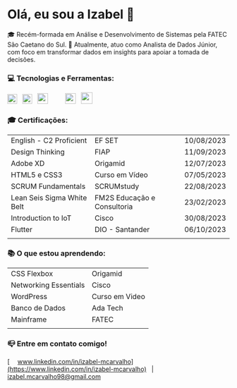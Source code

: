 # Olá, eu sou a Izabel 👋

🎓 Recém-formada em Análise e Desenvolvimento de Sistemas pela FATEC São Caetano do Sul.
💼 Atualmente, atuo como Analista de Dados Júnior, com foco em transformar dados em insights para apoiar a tomada de decisões.

### 💻 Tecnologias e Ferramentas:
<img src="https://logodownload.org/wp-content/uploads/2016/10/html5-logo.png" width="22"> &nbsp; <img src="https://logodownload.org/wp-content/uploads/2017/04/css-3-logo-1.png" width="22"> &nbsp; <img src="https://upload.wikimedia.org/wikipedia/commons/thumb/6/6a/JavaScript-logo.png/800px-JavaScript-logo.png" width="24"> &nbsp; <img src="https://upload.wikimedia.org/wikipedia/commons/thumb/3/33/Figma-logo.svg/1667px-Figma-logo.svg.png" width="16"> &nbsp; <img src="https://upload.wikimedia.org/wikipedia/commons/thumb/c/c2/Adobe_XD_CC_icon.svg/2101px-Adobe_XD_CC_icon.svg.png" width="24"> &nbsp; <img src="https://logodownload.org/wp-content/uploads/2017/04/adobe-Illustrator-logo-1-1.png" width="26">

### 🎓 Certificações:
|  |  |  |
| ---------|--------|------------|
| English - C2 Proficient | EF SET | 10/08/2023 |
| Design Thinking | FIAP | 11/09/2023 |
| Adobe XD | Origamid | 12/07/2023 |
| HTML5 e CSS3 | Curso em Vídeo | 07/05/2023 |
| SCRUM Fundamentals | SCRUMstudy | 22/08/2023 |
| Lean Seis Sigma White Belt | FM2S Educação e Consultoria | 23/02/2023 |
| Introduction to IoT | Cisco | 30/08/2023 |
| Flutter | DIO - Santander | 06/10/2023 |
|  |  |  |


### 📚 O que estou aprendendo: 
|  |  |  
| -------|--------|
|CSS Flexbox | Origamid |
| Networking Essentials | Cisco |
| WordPress | Curso em Video |
| Banco de Dados | Ada Tech |
| Mainframe | FATEC |
|  |  |  


### 📪 Entre em contato comigo!
[<img src="https://upload.wikimedia.org/wikipedia/commons/thumb/c/ca/LinkedIn_logo_initials.png/800px-LinkedIn_logo_initials.png" width="14"> 
www.linkedin.com/in/izabel-mcarvalho](https://www.linkedin.com/in/izabel-mcarvalho) &nbsp; | &nbsp; [<img src="https://mailmeteor.com/logos/assets/PNG/Gmail_Logo_512px.png" width="12"> izabel.mcarvalho98@gmail.com](mailto:izabel.mcarvalho98@gmail.com)


